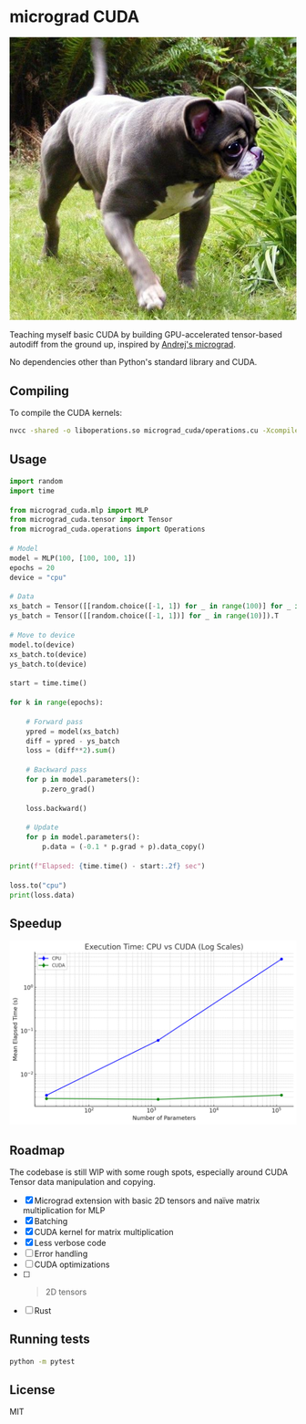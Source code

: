 # micrograd CUDA

![](front.jpg)

Teaching myself basic CUDA by building GPU-accelerated tensor-based autodiff from the ground up, inspired by [Andrej's micrograd](https://github.com/karpathy/micrograd/tree/master).

No dependencies other than Python's standard library and CUDA.

## Compiling

To compile the CUDA kernels:

```bash
nvcc -shared -o liboperations.so micrograd_cuda/operations.cu -Xcompiler -fPIC
```

## Usage

```python
import random
import time

from micrograd_cuda.mlp import MLP
from micrograd_cuda.tensor import Tensor
from micrograd_cuda.operations import Operations

# Model
model = MLP(100, [100, 100, 1])
epochs = 20
device = "cpu"

# Data
xs_batch = Tensor([[random.choice([-1, 1]) for _ in range(100)] for _ in range(10)]).T
ys_batch = Tensor([[random.choice([-1, 1])] for _ in range(10)]).T

# Move to device
model.to(device)
xs_batch.to(device)
ys_batch.to(device)

start = time.time()

for k in range(epochs):

    # Forward pass
    ypred = model(xs_batch)
    diff = ypred - ys_batch
    loss = (diff**2).sum()

    # Backward pass
    for p in model.parameters():
        p.zero_grad()
        
    loss.backward()
    
    # Update
    for p in model.parameters():
        p.data = (-0.1 * p.grad + p).data_copy()

print(f"Elapsed: {time.time() - start:.2f} sec")
    
loss.to("cpu")
print(loss.data)
```

## Speedup

![](speedup.jpg)

## Roadmap

The codebase is still WIP with some rough spots, especially around CUDA Tensor data manipulation and copying.

- [x] Micrograd extension with basic 2D tensors and naïve matrix multiplication for MLP
- [x] Batching
- [x] CUDA kernel for matrix multiplication
- [x] Less verbose code
- [ ] Error handling
- [ ] CUDA optimizations
- [ ] >2D tensors
- [ ] Rust

## Running tests

```bash
python -m pytest
```

## License

MIT
